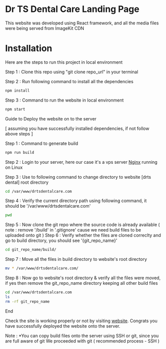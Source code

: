 # Dr TS Dental Care Landing Page

This website was developed using React framework, and all the media files were being served from ImageKit CDN

# Installation

Here are the steps to run this project in local environment

Step 1 : Clone this repo using "git clone repo_url" in your terminal

Step 2 : Run following command to install all the dependencies 
```bash
npm install
```

Step 3 : Command to run the website in local environment

```bash
npm start
```

Guide to Deploy the website on to the server

[ assuming you have successfully installed dependencies, if not follow above steps ]

Step 1 : Command to generate build

```bash
npm run build
```

Step 2 : Login to your server, here our case it's a vps server [Nginx](https://nginx.org/en/) running on Linux 

Step 3 : Use to following command to change directory to website [drts dental] root directory

```bash
cd /var/www/drtsdentalcare.com
```

Step 4 : Verify the current directory path using following command, it should be '/var/www/drtsdentalcare.com'

```bash
pwd
```

Step 5 : Now clone the git repo where the source code is already available ( note : remove '/build' in '.gitignore' cause we need build files to be uploaded onto git )
Step 6 : Verify whether the files are cloned correclty and go to build directory, you should see '{git_repo_name}'

```bash
cd git_repo_name/build/
```

Step 7 : Move all the files in build directory to website's root directory

```bash
mv * /var/www/drtsdentalcare.com/
```

Step 8 : Now go to website's root directory & verify all the files were moved, if yes then remove the git_repo_name directory keeping all other build files

```bash
cd /var/www/drtsdentalcare.com
ls
rm -rf git_repo_name
```
End

Check the site is working properly or not by visiting [website](https://drtsdentalcare.com). Congrats you have successfully deployed the website onto the server.

Note :  *You can copy build files onto the server using SSH or git, since you are full aware of git We proceeded with git ( recommended process - SSH )


